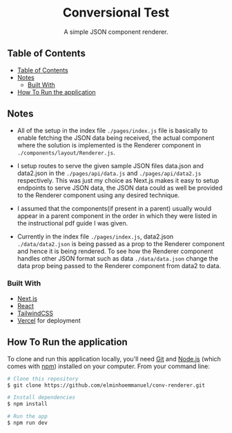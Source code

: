 <!-- Please update value in the {}  -->

<h1 align="center">Conversional Test</h1>

<div align="center">
   A simple JSON component renderer.
</div>

<!-- TABLE OF CONTENTS -->

## Table of Contents

- [Table of Contents](#table-of-contents)
- [Notes](#notes)
  - [Built With](#built-with)
- [How To Run the application](#how-to-run-the-application)

<!-- OVERVIEW -->


## Notes

- All of the setup in the index file `./pages/index.js` file is basically to enable fetching the JSON data being received, the actual component where the solution is implemented is the Renderer component in `./components/layout/Renderer.js`.

- I setup routes to serve the given sample JSON files data.json and data2.json in the `./pages/api/data.js` and `./pages/api/data2.js` respectively. This was just my choice as Next.js makes it easy to setup endpoints to serve JSON data, the JSON data could as well be provided to the Renderer component using any desired technique.

- I assumed that the components(if present in a parent) usually would appear in a parent component in the order in which they were listed in the instructional pdf guide I was given.

- Currently in the index file `./pages/index.js`, data2.json `./data/data2.json` is being passed as a prop to the Renderer component and hence it is being rendered. To see how the Renderer component handles other JSON format such as data `./data/data.json`  change the data prop being passed to the Renderer component from data2 to data.

### Built With

<!-- This section should list any major frameworks that you built your project using. Here are a few examples.-->

- [Next.js](https://nextjs.org/)
- [React](https://reactjs.org/)
- [TailwindCSS](https://tailwindcss.com/)
- [Vercel](https://vercel.com) for deployment
## How To Run the application

<!-- Example: -->

To clone and run this application locally, you'll need [Git](https://git-scm.com) and [Node.js](https://nodejs.org/en/download/) (which comes with [npm](http://npmjs.com)) installed on your computer. From your command line:

```bash
# Clone this repository
$ git clone https://github.com/elminhoemmanuel/conv-renderer.git

# Install dependencies
$ npm install

# Run the app
$ npm run dev
```